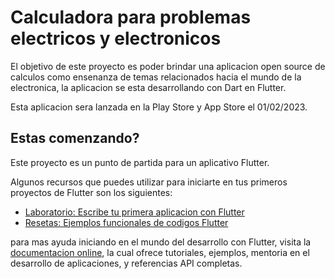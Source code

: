 # Calculadora para problemas electricos y electronicos

El objetivo de este proyecto es poder brindar una aplicacion open source de calculos como ensenanza de temas relacionados hacia el mundo de la electronica, la aplicacion se esta desarrollando con Dart en Flutter.

Esta aplicacion sera lanzada en la Play Store y App Store el 01/02/2023.

## Estas comenzando?

Este proyecto es un punto de partida para un aplicativo Flutter.

Algunos recursos que puedes utilizar para iniciarte en tus primeros proyectos de Flutter son los siguientes:

- [Laboratorio: Escribe tu primera aplicacion con Flutter](https://docs.flutter.dev/get-started/codelab)
- [Resetas: Ejemplos funcionales de codigos Flutter](https://docs.flutter.dev/cookbook)

para mas ayuda iniciando en el mundo del desarrollo con Flutter, visita la
[documentacion online](https://docs.flutter.dev/), la cual ofrece tutoriales,
ejemplos, mentoria en el desarrollo de aplicaciones, y referencias API completas.
